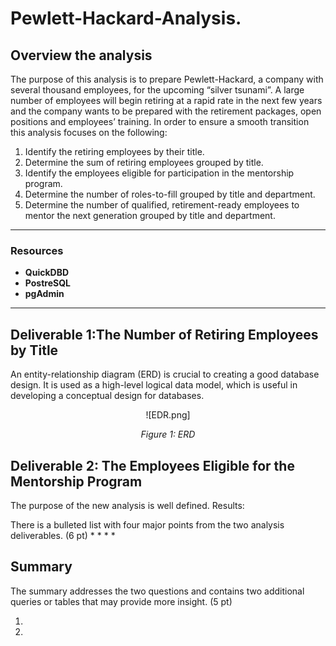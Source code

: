 # Pewlett-Hackard-Analysis.
## Overview the analysis
The purpose of this analysis is to prepare Pewlett-Hackard, a company with several thousand employees, for the upcoming “silver tsunami”. A large number of employees will begin retiring at a rapid rate in the next few years and the company wants to be prepared with the retirement packages, open positions and employees’ training. In order to ensure a smooth transition this analysis focuses on the following: 

1.	Identify the retiring employees by their title.
2.	Determine the sum of retiring employees grouped by title.
3.	Identify the employees eligible for participation in the mentorship program.
4.	Determine the number of roles-to-fill grouped by title and department.
5.	Determine the number of qualified, retirement-ready employees to mentor the next generation grouped by title and department.
--- 
### Resources 
- **QuickDBD** 
- **PostreSQL**  
- **pgAdmin**
---

## Deliverable 1:The Number of Retiring Employees by Title
An entity-relationship diagram (ERD) is crucial to creating a good database design. It is used as a high-level logical data model, which is useful in developing a conceptual design for databases.

<p align="center">  
![EDR.png]<https://github.com/Tifarahani/Pewlett-Hackard-Analysis/blob/main/ERD.png" width="40%" height="40%">
</p>
<p align="center">  
<i>Figure 1: ERD</i>
</p>


## Deliverable 2: The Employees Eligible for the Mentorship Program






The purpose of the new analysis is well defined. 
Results:

There is a bulleted list with four major points from the two analysis deliverables. (6 pt)
*
*
*
*

## Summary

The summary addresses the two questions and contains two additional queries or tables that may provide more insight. (5 pt)

 1.           
 2. 

